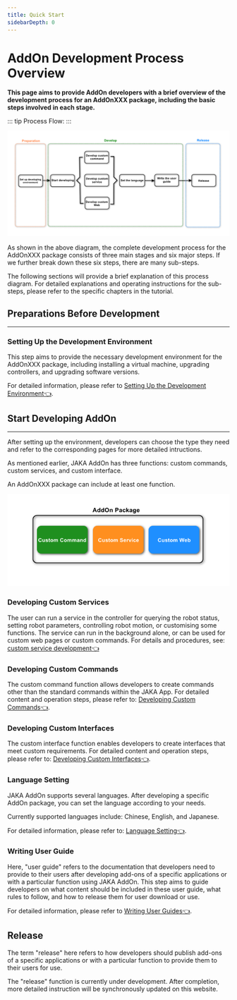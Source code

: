 ```yaml
---
title: Quick Start
sidebarDepth: 0
---
```


# AddOn Development Process Overview

**This page aims to provide AddOn developers with a brief overview of the development process for an AddOnXXX package, including the basic steps involved in each stage.**

::: tip Process Flow:
:::

<div align="center"><img width="1000"  src="./img/2-QuickStart/QuickStart.png"/></div>

As shown in the above diagram, the complete development process for the AddOnXXX package consists of three main stages and six major steps. If we further break down these six steps, there are many sub-steps.

The following sections will provide a brief explanation of this process diagram. For detailed explanations and operating instructions for the sub-steps, please refer to the specific chapters in the tutorial.

## Preparations Before Development
---

### Setting Up the Development Environment
This step aims to provide the necessary development environment for the AddOnXXX package, including installing a virtual machine, upgrading controllers, and upgrading software versions.

For detailed information, please refer to [Setting Up the Development Environment:point_left:](./3-EnvironmentInstall.md).

<!-- * Learn the basic process and rules of developing custom command-type AddOns through "[JAKA_Command:point_left:](./JAKA_Command.md)".
* Learn the basic process and rules of developing custom service-type AddOns through "[JAKA_Serve:point_left:](./JAKA_Serve.md)".
* Learn the basic process and rules of developing custom web-type AddOns through "[JAKA_web:point_left:](./JAKA_web.md)". -->

## Start Developing AddOn
---

After setting up the environment, developers can choose the type they need and refer to the corresponding pages for more detailed intructions.

As mentioned earlier, JAKA AddOn has three functions: custom commands, custom services, and custom interface.

An AddOnXXX package can include at least one function.

<div align="center"><img width="1000"  src="./img/2-QuickStart/AddOn的组成.png"/></div>

### Developing Custom Services
The user can run a service in the controller for querying the robot status, setting robot parameters, controlling robot motion, or customising some functions. The service can run in the background alone, or can be used for custom web pages or custom commands. For details and procedures, see: [custom service development:point_left:](./4.2-JAKA_Service.md)

### Developing Custom Commands
The custom command function allows developers to create commands other than the standard commands within the JAKA App. For detailed content and operation steps, please refer to: [Developing Custom Commands:point_left:](./4.1-JAKA_Command.md).


### Developing Custom Interfaces
The custom interface function enables developers to create interfaces that meet custom requirements. For detailed content and operation steps, please refer to: [Developing Custom Interfaces:point_left:](./4.3-JAKA_Web.md).

### Language Setting
JAKA AddOn supports several languages. After developing a specific AddOn package, you can set the language according to your needs.

Currently supported languages include: Chinese, English, and Japanese.

For detailed information, please refer to: [Language Setting:point_left:](./4.4-I18n.md).

### Writing User Guide
Here, "user guide" refers to the documentation that developers need to provide to their users after developing add-ons of a specific applications or with a particular function using JAKA AddOn. This step aims to guide developers on what content should be included in these user guide, what rules to follow, and how to release them for user download or use.

For detailed information, please refer to [Writing User Guides:point_left:](./4.5-UserGuide.md).

## Release
The term "release" here refers to how developers should publish add-ons of a specific applications or with a particular function to provide them to their users for use.

The "release" function is currently under development. After completion, more detailed instruction will be synchronously updated on this website.